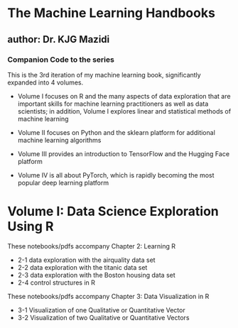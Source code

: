 # The Machine Learning Handbooks
## author: Dr. KJG Mazidi
### Companion Code to the series

This is the 3rd iteration of my machine learning book, significantly expanded into 4 volumes. 

- Volume I focuses on R and the many aspects of data exploration that are important skills for machine learning practitioners as well as data scientists; in addition, Volume I explores linear and statistical methods of machine learning

- Volume II focuses on Python and the sklearn platform for additional machine learning algorithms

- Volume III provides an introduction to TensorFlow and the Hugging Face platform

- Volume IV is all about PyTorch, which is rapidly becoming the most popular deep learning platform


# Volume I: Data Science Exploration Using R

These notebooks/pdfs accompany Chapter 2: Learning R

* 2-1 data exploration with the airquality data set
* 2-2 data exploration with the titanic data set
* 2-3 data exploration with the Boston housing data set
* 2-4 control structures in R

These notebooks/pdfs accompany Chapter 3: Data Visualization in R

* 3-1 Visualization of one Qualitative or Quantitative Vector
* 3-2 Visualization of two Qualitative or Quantitative Vectors



